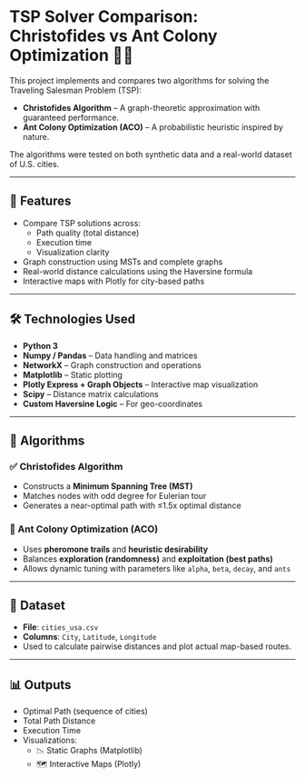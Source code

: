 # TSP Solver Comparison: Christofides vs Ant Colony Optimization 🧭🐜

This project implements and compares two algorithms for solving the Traveling Salesman Problem (TSP):
- **Christofides Algorithm** – A graph-theoretic approximation with guaranteed performance.
- **Ant Colony Optimization (ACO)** – A probabilistic heuristic inspired by nature.

The algorithms were tested on both synthetic data and a real-world dataset of U.S. cities.

---

## 📌 Features

- Compare TSP solutions across:
  - Path quality (total distance)
  - Execution time
  - Visualization clarity
- Graph construction using MSTs and complete graphs
- Real-world distance calculations using the Haversine formula
- Interactive maps with Plotly for city-based paths

---

## 🛠 Technologies Used

- **Python 3**
- **Numpy / Pandas** – Data handling and matrices
- **NetworkX** – Graph construction and operations
- **Matplotlib** – Static plotting
- **Plotly Express + Graph Objects** – Interactive map visualization
- **Scipy** – Distance matrix calculations
- **Custom Haversine Logic** – For geo-coordinates

---

## 🔬 Algorithms

### ✅ Christofides Algorithm
- Constructs a **Minimum Spanning Tree (MST)**
- Matches nodes with odd degree for Eulerian tour
- Generates a near-optimal path with ≤1.5x optimal distance

### 🐜 Ant Colony Optimization (ACO)
- Uses **pheromone trails** and **heuristic desirability**
- Balances **exploration (randomness)** and **exploitation (best paths)**
- Allows dynamic tuning with parameters like `alpha`, `beta`, `decay`, and `ants`

---

## 🧪 Dataset

- **File**: `cities_usa.csv`
- **Columns**: `City`, `Latitude`, `Longitude`
- Used to calculate pairwise distances and plot actual map-based routes.

---

## 📊 Outputs

- Optimal Path (sequence of cities)
- Total Path Distance
- Execution Time
- Visualizations:
  - 📉 Static Graphs (Matplotlib)
  - 🗺️ Interactive Maps (Plotly)
